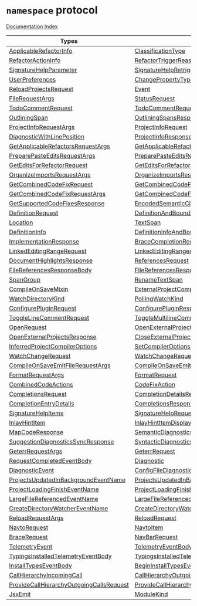 # `namespace` protocol

[Documentation Index](../README.md)



| Types                                                                                                       |                                                                                                                     |                                                                                                                 |                                                                                                                       |                                                                                                                   |                                                                                                               |
| ----------------------------------------------------------------------------------------------------------- | ------------------------------------------------------------------------------------------------------------------- | --------------------------------------------------------------------------------------------------------------- | --------------------------------------------------------------------------------------------------------------------- | ----------------------------------------------------------------------------------------------------------------- | ------------------------------------------------------------------------------------------------------------- |
| [ApplicableRefactorInfo](../interface.ApplicableRefactorInfo/README.md)                                     | [ClassificationType](../enum.ClassificationType/README.md)                                                          | [CompletionsTriggerCharacter](../type.CompletionsTriggerCharacter/README.md)                                    | [CompletionTriggerKind](../enum.CompletionTriggerKind/README.md)                                                      | [InlayHintKind](../enum.InlayHintKind/README.md)                                                                  | [OrganizeImportsMode](../enum.OrganizeImportsMode/README.md)                                                  |
| [RefactorActionInfo](../interface.RefactorActionInfo/README.md)                                             | [RefactorTriggerReason](../type.RefactorTriggerReason/README.md)                                                    | [RenameInfoFailure](../interface.RenameInfoFailure/README.md)                                                   | [SemicolonPreference](../enum.SemicolonPreference/README.md)                                                          | [SignatureHelpCharacterTypedReason](../interface.SignatureHelpCharacterTypedReason/README.md)                     | [SignatureHelpInvokedReason](../interface.SignatureHelpInvokedReason/README.md)                               |
| [SignatureHelpParameter](../interface.SignatureHelpParameter/README.md)                                     | [SignatureHelpRetriggerCharacter](../type.SignatureHelpRetriggerCharacter/README.md)                                | [SignatureHelpRetriggeredReason](../interface.SignatureHelpRetriggeredReason/README.md)                         | [SignatureHelpTriggerCharacter](../type.SignatureHelpTriggerCharacter/README.md)                                      | [SignatureHelpTriggerReason](../type.SignatureHelpTriggerReason/README.md)                                        | [SymbolDisplayPart](../interface.SymbolDisplayPart/README.md)                                                 |
| [UserPreferences](../interface.UserPreferences/README.md)                                                   | [ChangePropertyTypes](../type.ChangePropertyTypes/README.md)                                                        | [ChangeStringIndexSignature](../type.ChangeStringIndexSignature/README.md)                                      | [CommandTypes](../enum.CommandTypes/README.md)                                                                        | [Message](../interface.Message/README.md)                                                                         | [Request](../interface.Request/README.md)                                                                     |
| [ReloadProjectsRequest](../interface.ReloadProjectsRequest/README.md)                                       | [Event](../interface.Event/README.md)                                                                               | [Response](../interface.Response/README.md)                                                                     | [PerformanceData](../interface.PerformanceData/README.md)                                                             | [DiagnosticPerformanceData](../type.DiagnosticPerformanceData/README.md)                                          | [FileDiagnosticPerformanceData](../interface.FileDiagnosticPerformanceData/README.md)                         |
| [FileRequestArgs](../interface.FileRequestArgs/README.md)                                                   | [StatusRequest](../interface.StatusRequest/README.md)                                                               | [StatusResponseBody](../interface.StatusResponseBody/README.md)                                                 | [StatusResponse](../interface.StatusResponse/README.md)                                                               | [DocCommentTemplateRequest](../interface.DocCommentTemplateRequest/README.md)                                     | [DocCommandTemplateResponse](../interface.DocCommandTemplateResponse/README.md)                               |
| [TodoCommentRequest](../interface.TodoCommentRequest/README.md)                                             | [TodoCommentRequestArgs](../interface.TodoCommentRequestArgs/README.md)                                             | [TodoCommentsResponse](../interface.TodoCommentsResponse/README.md)                                             | [SpanOfEnclosingCommentRequest](../interface.SpanOfEnclosingCommentRequest/README.md)                                 | [SpanOfEnclosingCommentRequestArgs](../interface.SpanOfEnclosingCommentRequestArgs/README.md)                     | [OutliningSpansRequest](../interface.OutliningSpansRequest/README.md)                                         |
| [OutliningSpan](../type.OutliningSpan/README.md)                                                            | [OutliningSpansResponse](../interface.OutliningSpansResponse/README.md)                                             | [IndentationRequest](../interface.IndentationRequest/README.md)                                                 | [IndentationResponse](../interface.IndentationResponse/README.md)                                                     | [IndentationResult](../interface.IndentationResult/README.md)                                                     | [IndentationRequestArgs](../interface.IndentationRequestArgs/README.md)                                       |
| [ProjectInfoRequestArgs](../interface.ProjectInfoRequestArgs/README.md)                                     | [ProjectInfoRequest](../interface.ProjectInfoRequest/README.md)                                                     | [CompilerOptionsDiagnosticsRequest](../interface.CompilerOptionsDiagnosticsRequest/README.md)                   | [CompilerOptionsDiagnosticsRequestArgs](../interface.CompilerOptionsDiagnosticsRequestArgs/README.md)                 | [DefaultConfiguredProjectInfo](../interface.DefaultConfiguredProjectInfo/README.md)                               | [ProjectInfo](../interface.ProjectInfo/README.md)                                                             |
| [DiagnosticWithLinePosition](../interface.DiagnosticWithLinePosition/README.md)                             | [ProjectInfoResponse](../interface.ProjectInfoResponse/README.md)                                                   | [FileRequest](../interface.FileRequest/README.md)                                                               | [FileLocationRequestArgs](../interface.FileLocationRequestArgs/README.md)                                             | [FileLocationOrRangeRequestArgs](../type.FileLocationOrRangeRequestArgs/README.md)                                | [GetApplicableRefactorsRequest](../interface.GetApplicableRefactorsRequest/README.md)                         |
| [GetApplicableRefactorsRequestArgs](../type.GetApplicableRefactorsRequestArgs/README.md)                    | [GetApplicableRefactorsResponse](../interface.GetApplicableRefactorsResponse/README.md)                             | [GetMoveToRefactoringFileSuggestionsRequest](../interface.GetMoveToRefactoringFileSuggestionsRequest/README.md) | [GetMoveToRefactoringFileSuggestionsRequestArgs](../type.GetMoveToRefactoringFileSuggestionsRequestArgs/README.md)    | [GetMoveToRefactoringFileSuggestions](../interface.GetMoveToRefactoringFileSuggestions/README.md)                 | [PreparePasteEditsRequest](../interface.PreparePasteEditsRequest/README.md)                                   |
| [PreparePasteEditsRequestArgs](../interface.PreparePasteEditsRequestArgs/README.md)                         | [PreparePasteEditsResponse](../interface.PreparePasteEditsResponse/README.md)                                       | [GetPasteEditsRequest](../interface.GetPasteEditsRequest/README.md)                                             | [GetPasteEditsRequestArgs](../interface.GetPasteEditsRequestArgs/README.md)                                           | [GetPasteEditsResponse](../interface.GetPasteEditsResponse/README.md)                                             | [PasteEditsAction](../interface.PasteEditsAction/README.md)                                                   |
| [GetEditsForRefactorRequest](../interface.GetEditsForRefactorRequest/README.md)                             | [GetEditsForRefactorRequestArgs](../type.GetEditsForRefactorRequestArgs/README.md)                                  | [GetEditsForRefactorResponse](../interface.GetEditsForRefactorResponse/README.md)                               | [RefactorEditInfo](../interface.RefactorEditInfo.2/README.md)                                                         | [OrganizeImportsRequest](../interface.OrganizeImportsRequest/README.md)                                           | [OrganizeImportsScope](../type.OrganizeImportsScope/README.md)                                                |
| [OrganizeImportsRequestArgs](../interface.OrganizeImportsRequestArgs/README.md)                             | [OrganizeImportsResponse](../interface.OrganizeImportsResponse/README.md)                                           | [GetEditsForFileRenameRequest](../interface.GetEditsForFileRenameRequest/README.md)                             | [GetEditsForFileRenameRequestArgs](../interface.GetEditsForFileRenameRequestArgs/README.md)                           | [GetEditsForFileRenameResponse](../interface.GetEditsForFileRenameResponse/README.md)                             | [CodeFixRequest](../interface.CodeFixRequest/README.md)                                                       |
| [GetCombinedCodeFixRequest](../interface.GetCombinedCodeFixRequest/README.md)                               | [GetCombinedCodeFixResponse](../interface.GetCombinedCodeFixResponse/README.md)                                     | [ApplyCodeActionCommandRequest](../interface.ApplyCodeActionCommandRequest/README.md)                           | [ApplyCodeActionCommandResponse](../interface.ApplyCodeActionCommandResponse/README.md)                               | [FileRangeRequestArgs](../interface.FileRangeRequestArgs/README.md)                                               | [CodeFixRequestArgs](../interface.CodeFixRequestArgs/README.md)                                               |
| [GetCombinedCodeFixRequestArgs](../interface.GetCombinedCodeFixRequestArgs/README.md)                       | [GetCombinedCodeFixScope](../interface.GetCombinedCodeFixScope/README.md)                                           | [ApplyCodeActionCommandRequestArgs](../interface.ApplyCodeActionCommandRequestArgs/README.md)                   | [GetCodeFixesResponse](../interface.GetCodeFixesResponse/README.md)                                                   | [FileLocationRequest](../interface.FileLocationRequest/README.md)                                                 | [GetSupportedCodeFixesRequest](../interface.GetSupportedCodeFixesRequest/README.md)                           |
| [GetSupportedCodeFixesResponse](../interface.GetSupportedCodeFixesResponse/README.md)                       | [EncodedSemanticClassificationsRequest](../interface.EncodedSemanticClassificationsRequest/README.md)               | [EncodedSemanticClassificationsRequestArgs](../interface.EncodedSemanticClassificationsRequestArgs/README.md)   | [EncodedSemanticClassificationsResponse](../interface.EncodedSemanticClassificationsResponse/README.md)               | [EncodedSemanticClassificationsResponseBody](../interface.EncodedSemanticClassificationsResponseBody/README.md)   | [DocumentHighlightsRequestArgs](../interface.DocumentHighlightsRequestArgs/README.md)                         |
| [DefinitionRequest](../interface.DefinitionRequest/README.md)                                               | [DefinitionAndBoundSpanRequest](../interface.DefinitionAndBoundSpanRequest/README.md)                               | [FindSourceDefinitionRequest](../interface.FindSourceDefinitionRequest/README.md)                               | [DefinitionAndBoundSpanResponse](../interface.DefinitionAndBoundSpanResponse/README.md)                               | [TypeDefinitionRequest](../interface.TypeDefinitionRequest/README.md)                                             | [ImplementationRequest](../interface.ImplementationRequest/README.md)                                         |
| [Location](../interface.Location.2/README.md)                                                               | [TextSpan](../interface.TextSpan.2/README.md)                                                                       | [FileSpan](../interface.FileSpan/README.md)                                                                     | [JSDocTagInfo](../interface.JSDocTagInfo.2/README.md)                                                                 | [TextSpanWithContext](../interface.TextSpanWithContext/README.md)                                                 | [FileSpanWithContext](../interface.FileSpanWithContext/README.md)                                             |
| [DefinitionInfo](../interface.DefinitionInfo.2/README.md)                                                   | [DefinitionInfoAndBoundSpan](../interface.DefinitionInfoAndBoundSpan.2/README.md)                                   | [DefinitionResponse](../interface.DefinitionResponse/README.md)                                                 | [DefinitionInfoAndBoundSpanResponse](../interface.DefinitionInfoAndBoundSpanResponse/README.md)                       | [DefinitionInfoAndBoundSpanReponse](../type.DefinitionInfoAndBoundSpanReponse/README.md)                          | [TypeDefinitionResponse](../interface.TypeDefinitionResponse/README.md)                                       |
| [ImplementationResponse](../interface.ImplementationResponse/README.md)                                     | [BraceCompletionRequest](../interface.BraceCompletionRequest/README.md)                                             | [BraceCompletionRequestArgs](../interface.BraceCompletionRequestArgs/README.md)                                 | [JsxClosingTagRequest](../interface.JsxClosingTagRequest/README.md)                                                   | [JsxClosingTagRequestArgs](../interface.JsxClosingTagRequestArgs/README.md)                                       | [JsxClosingTagResponse](../interface.JsxClosingTagResponse/README.md)                                         |
| [LinkedEditingRangeRequest](../interface.LinkedEditingRangeRequest/README.md)                               | [LinkedEditingRangesBody](../interface.LinkedEditingRangesBody/README.md)                                           | [LinkedEditingRangeResponse](../interface.LinkedEditingRangeResponse/README.md)                                 | [DocumentHighlightsRequest](../interface.DocumentHighlightsRequest/README.md)                                         | [HighlightSpan](../interface.HighlightSpan.2/README.md)                                                           | [DocumentHighlightsItem](../interface.DocumentHighlightsItem/README.md)                                       |
| [DocumentHighlightsResponse](../interface.DocumentHighlightsResponse/README.md)                             | [ReferencesRequest](../interface.ReferencesRequest/README.md)                                                       | [ReferencesResponseItem](../interface.ReferencesResponseItem/README.md)                                         | [ReferencesResponseBody](../interface.ReferencesResponseBody/README.md)                                               | [ReferencesResponse](../interface.ReferencesResponse/README.md)                                                   | [FileReferencesRequest](../interface.FileReferencesRequest/README.md)                                         |
| [FileReferencesResponseBody](../interface.FileReferencesResponseBody/README.md)                             | [FileReferencesResponse](../interface.FileReferencesResponse/README.md)                                             | [RenameRequestArgs](../interface.RenameRequestArgs/README.md)                                                   | [RenameRequest](../interface.RenameRequest/README.md)                                                                 | [RenameInfo](../type.RenameInfo.2/README.md)                                                                      | [RenameInfoSuccess](../type.RenameInfoSuccess/README.md)                                                      |
| [SpanGroup](../interface.SpanGroup/README.md)                                                               | [RenameTextSpan](../interface.RenameTextSpan/README.md)                                                             | [RenameResponseBody](../interface.RenameResponseBody/README.md)                                                 | [RenameResponse](../interface.RenameResponse/README.md)                                                               | [ExternalFile](../interface.ExternalFile/README.md)                                                               | [ExternalProject](../interface.ExternalProject/README.md)                                                     |
| [CompileOnSaveMixin](../interface.CompileOnSaveMixin/README.md)                                             | [ExternalProjectCompilerOptions](../type.ExternalProjectCompilerOptions/README.md)                                  | [FileWithProjectReferenceRedirectInfo](../interface.FileWithProjectReferenceRedirectInfo/README.md)             | [ProjectChanges](../interface.ProjectChanges/README.md)                                                               | [ConfigureRequestArguments](../interface.ConfigureRequestArguments/README.md)                                     | [WatchFileKind](../enum.WatchFileKind.2/README.md)                                                            |
| [WatchDirectoryKind](../enum.WatchDirectoryKind.2/README.md)                                                | [PollingWatchKind](../enum.PollingWatchKind.2/README.md)                                                            | [WatchOptions](../interface.WatchOptions.2/README.md)                                                           | [ConfigureRequest](../interface.ConfigureRequest/README.md)                                                           | [ConfigureResponse](../interface.ConfigureResponse/README.md)                                                     | [ConfigurePluginRequestArguments](../interface.ConfigurePluginRequestArguments/README.md)                     |
| [ConfigurePluginRequest](../interface.ConfigurePluginRequest/README.md)                                     | [ConfigurePluginResponse](../interface.ConfigurePluginResponse/README.md)                                           | [SelectionRangeRequest](../interface.SelectionRangeRequest/README.md)                                           | [SelectionRangeRequestArgs](../interface.SelectionRangeRequestArgs/README.md)                                         | [SelectionRangeResponse](../interface.SelectionRangeResponse/README.md)                                           | [SelectionRange](../interface.SelectionRange.2/README.md)                                                     |
| [ToggleLineCommentRequest](../interface.ToggleLineCommentRequest/README.md)                                 | [ToggleMultilineCommentRequest](../interface.ToggleMultilineCommentRequest/README.md)                               | [CommentSelectionRequest](../interface.CommentSelectionRequest/README.md)                                       | [UncommentSelectionRequest](../interface.UncommentSelectionRequest/README.md)                                         | [OpenRequestArgs](../interface.OpenRequestArgs/README.md)                                                         | [ScriptKindName](../type.ScriptKindName/README.md)                                                            |
| [OpenRequest](../interface.OpenRequest/README.md)                                                           | [OpenExternalProjectRequest](../interface.OpenExternalProjectRequest/README.md)                                     | [OpenExternalProjectArgs](../type.OpenExternalProjectArgs/README.md)                                            | [OpenExternalProjectsRequest](../interface.OpenExternalProjectsRequest/README.md)                                     | [OpenExternalProjectsArgs](../interface.OpenExternalProjectsArgs/README.md)                                       | [OpenExternalProjectResponse](../interface.OpenExternalProjectResponse/README.md)                             |
| [OpenExternalProjectsResponse](../interface.OpenExternalProjectsResponse/README.md)                         | [CloseExternalProjectRequest](../interface.CloseExternalProjectRequest/README.md)                                   | [CloseExternalProjectRequestArgs](../interface.CloseExternalProjectRequestArgs/README.md)                       | [CloseExternalProjectResponse](../interface.CloseExternalProjectResponse/README.md)                                   | [UpdateOpenRequest](../interface.UpdateOpenRequest/README.md)                                                     | [UpdateOpenRequestArgs](../interface.UpdateOpenRequestArgs/README.md)                                         |
| [InferredProjectCompilerOptions](../type.InferredProjectCompilerOptions/README.md)                          | [SetCompilerOptionsForInferredProjectsRequest](../interface.SetCompilerOptionsForInferredProjectsRequest/README.md) | [SetCompilerOptionsForInferredProjectsArgs](../interface.SetCompilerOptionsForInferredProjectsArgs/README.md)   | [SetCompilerOptionsForInferredProjectsResponse](../interface.SetCompilerOptionsForInferredProjectsResponse/README.md) | [ExitRequest](../interface.ExitRequest/README.md)                                                                 | [CloseRequest](../interface.CloseRequest/README.md)                                                           |
| [WatchChangeRequest](../interface.WatchChangeRequest/README.md)                                             | [WatchChangeRequestArgs](../interface.WatchChangeRequestArgs/README.md)                                             | [CompileOnSaveAffectedFileListRequest](../interface.CompileOnSaveAffectedFileListRequest/README.md)             | [CompileOnSaveAffectedFileListSingleProject](../interface.CompileOnSaveAffectedFileListSingleProject/README.md)       | [CompileOnSaveAffectedFileListResponse](../interface.CompileOnSaveAffectedFileListResponse/README.md)             | [CompileOnSaveEmitFileRequest](../interface.CompileOnSaveEmitFileRequest/README.md)                           |
| [CompileOnSaveEmitFileRequestArgs](../interface.CompileOnSaveEmitFileRequestArgs/README.md)                 | [CompileOnSaveEmitFileResponse](../interface.CompileOnSaveEmitFileResponse/README.md)                               | [EmitResult](../interface.EmitResult.2/README.md)                                                               | [QuickInfoRequest](../interface.QuickInfoRequest/README.md)                                                           | [QuickInfoResponseBody](../interface.QuickInfoResponseBody/README.md)                                             | [QuickInfoResponse](../interface.QuickInfoResponse/README.md)                                                 |
| [FormatRequestArgs](../interface.FormatRequestArgs/README.md)                                               | [FormatRequest](../interface.FormatRequest/README.md)                                                               | [CodeEdit](../interface.CodeEdit/README.md)                                                                     | [FileCodeEdits](../interface.FileCodeEdits/README.md)                                                                 | [CodeFixResponse](../interface.CodeFixResponse/README.md)                                                         | [CodeAction](../interface.CodeAction.2/README.md)                                                             |
| [CombinedCodeActions](../interface.CombinedCodeActions.2/README.md)                                         | [CodeFixAction](../interface.CodeFixAction.2/README.md)                                                             | [FormatResponse](../interface.FormatResponse/README.md)                                                         | [FormatOnKeyRequestArgs](../interface.FormatOnKeyRequestArgs/README.md)                                               | [FormatOnKeyRequest](../interface.FormatOnKeyRequest/README.md)                                                   | [CompletionsRequestArgs](../interface.CompletionsRequestArgs/README.md)                                       |
| [CompletionsRequest](../interface.CompletionsRequest/README.md)                                             | [CompletionDetailsRequestArgs](../interface.CompletionDetailsRequestArgs/README.md)                                 | [CompletionEntryIdentifier](../interface.CompletionEntryIdentifier/README.md)                                   | [CompletionDetailsRequest](../interface.CompletionDetailsRequest/README.md)                                           | [JSDocLinkDisplayPart](../interface.JSDocLinkDisplayPart.2/README.md)                                             | [CompletionEntry](../type.CompletionEntry/README.md)                                                          |
| [CompletionEntryDetails](../type.CompletionEntryDetails/README.md)                                          | [CompletionsResponse](../interface.CompletionsResponse/README.md)                                                   | [CompletionInfoResponse](../interface.CompletionInfoResponse/README.md)                                         | [CompletionInfo](../type.CompletionInfo/README.md)                                                                    | [CompletionDetailsResponse](../interface.CompletionDetailsResponse/README.md)                                     | [SignatureHelpItem](../type.SignatureHelpItem/README.md)                                                      |
| [SignatureHelpItems](../interface.SignatureHelpItems.2/README.md)                                           | [SignatureHelpRequestArgs](../interface.SignatureHelpRequestArgs/README.md)                                         | [SignatureHelpRequest](../interface.SignatureHelpRequest/README.md)                                             | [SignatureHelpResponse](../interface.SignatureHelpResponse/README.md)                                                 | [InlayHintsRequestArgs](../interface.InlayHintsRequestArgs/README.md)                                             | [InlayHintsRequest](../interface.InlayHintsRequest/README.md)                                                 |
| [InlayHintItem](../type.InlayHintItem/README.md)                                                            | [InlayHintItemDisplayPart](../interface.InlayHintItemDisplayPart/README.md)                                         | [InlayHintsResponse](../interface.InlayHintsResponse/README.md)                                                 | [MapCodeRequestArgs](../interface.MapCodeRequestArgs/README.md)                                                       | [MapCodeRequestDocumentMapping](../interface.MapCodeRequestDocumentMapping/README.md)                             | [MapCodeRequest](../interface.MapCodeRequest/README.md)                                                       |
| [MapCodeResponse](../interface.MapCodeResponse/README.md)                                                   | [SemanticDiagnosticsSyncRequest](../interface.SemanticDiagnosticsSyncRequest/README.md)                             | [SemanticDiagnosticsSyncRequestArgs](../interface.SemanticDiagnosticsSyncRequestArgs/README.md)                 | [SemanticDiagnosticsSyncResponse](../interface.SemanticDiagnosticsSyncResponse/README.md)                             | [SuggestionDiagnosticsSyncRequest](../interface.SuggestionDiagnosticsSyncRequest/README.md)                       | [SuggestionDiagnosticsSyncRequestArgs](../type.SuggestionDiagnosticsSyncRequestArgs/README.md)                |
| [SuggestionDiagnosticsSyncResponse](../type.SuggestionDiagnosticsSyncResponse/README.md)                    | [SyntacticDiagnosticsSyncRequest](../interface.SyntacticDiagnosticsSyncRequest/README.md)                           | [SyntacticDiagnosticsSyncRequestArgs](../interface.SyntacticDiagnosticsSyncRequestArgs/README.md)               | [SyntacticDiagnosticsSyncResponse](../interface.SyntacticDiagnosticsSyncResponse/README.md)                           | [GeterrForProjectRequestArgs](../interface.GeterrForProjectRequestArgs/README.md)                                 | [GeterrForProjectRequest](../interface.GeterrForProjectRequest/README.md)                                     |
| [GeterrRequestArgs](../interface.GeterrRequestArgs/README.md)                                               | [GeterrRequest](../interface.GeterrRequest/README.md)                                                               | [FileRange](../interface.FileRange/README.md)                                                                   | [FileRangesRequestArgs](../interface.FileRangesRequestArgs/README.md)                                                 | [RequestCompletedEventName](../type.RequestCompletedEventName/README.md)                                          | [RequestCompletedEvent](../interface.RequestCompletedEvent/README.md)                                         |
| [RequestCompletedEventBody](../interface.RequestCompletedEventBody/README.md)                               | [Diagnostic](../interface.Diagnostic.2/README.md)                                                                   | [DiagnosticWithFileName](../interface.DiagnosticWithFileName/README.md)                                         | [DiagnosticRelatedInformation](../interface.DiagnosticRelatedInformation.2/README.md)                                 | [DiagnosticEventBody](../interface.DiagnosticEventBody/README.md)                                                 | [DiagnosticEventKind](../type.DiagnosticEventKind/README.md)                                                  |
| [DiagnosticEvent](../interface.DiagnosticEvent/README.md)                                                   | [ConfigFileDiagnosticEventBody](../interface.ConfigFileDiagnosticEventBody/README.md)                               | [ConfigFileDiagnosticEvent](../interface.ConfigFileDiagnosticEvent/README.md)                                   | [ProjectLanguageServiceStateEventName](../type.ProjectLanguageServiceStateEventName/README.md)                        | [ProjectLanguageServiceStateEvent](../interface.ProjectLanguageServiceStateEvent/README.md)                       | [ProjectLanguageServiceStateEventBody](../interface.ProjectLanguageServiceStateEventBody/README.md)           |
| [ProjectsUpdatedInBackgroundEventName](../type.ProjectsUpdatedInBackgroundEventName/README.md)              | [ProjectsUpdatedInBackgroundEvent](../interface.ProjectsUpdatedInBackgroundEvent/README.md)                         | [ProjectsUpdatedInBackgroundEventBody](../interface.ProjectsUpdatedInBackgroundEventBody/README.md)             | [ProjectLoadingStartEventName](../type.ProjectLoadingStartEventName/README.md)                                        | [ProjectLoadingStartEvent](../interface.ProjectLoadingStartEvent/README.md)                                       | [ProjectLoadingStartEventBody](../interface.ProjectLoadingStartEventBody/README.md)                           |
| [ProjectLoadingFinishEventName](../type.ProjectLoadingFinishEventName/README.md)                            | [ProjectLoadingFinishEvent](../interface.ProjectLoadingFinishEvent/README.md)                                       | [ProjectLoadingFinishEventBody](../interface.ProjectLoadingFinishEventBody/README.md)                           | [SurveyReadyEventName](../type.SurveyReadyEventName/README.md)                                                        | [SurveyReadyEvent](../interface.SurveyReadyEvent/README.md)                                                       | [SurveyReadyEventBody](../interface.SurveyReadyEventBody/README.md)                                           |
| [LargeFileReferencedEventName](../type.LargeFileReferencedEventName/README.md)                              | [LargeFileReferencedEvent](../interface.LargeFileReferencedEvent/README.md)                                         | [LargeFileReferencedEventBody](../interface.LargeFileReferencedEventBody/README.md)                             | [CreateFileWatcherEventName](../type.CreateFileWatcherEventName/README.md)                                            | [CreateFileWatcherEvent](../interface.CreateFileWatcherEvent/README.md)                                           | [CreateFileWatcherEventBody](../interface.CreateFileWatcherEventBody/README.md)                               |
| [CreateDirectoryWatcherEventName](../type.CreateDirectoryWatcherEventName/README.md)                        | [CreateDirectoryWatcherEvent](../interface.CreateDirectoryWatcherEvent/README.md)                                   | [CreateDirectoryWatcherEventBody](../interface.CreateDirectoryWatcherEventBody/README.md)                       | [CloseFileWatcherEventName](../type.CloseFileWatcherEventName/README.md)                                              | [CloseFileWatcherEvent](../interface.CloseFileWatcherEvent/README.md)                                             | [CloseFileWatcherEventBody](../interface.CloseFileWatcherEventBody/README.md)                                 |
| [ReloadRequestArgs](../interface.ReloadRequestArgs/README.md)                                               | [ReloadRequest](../interface.ReloadRequest/README.md)                                                               | [ReloadResponse](../interface.ReloadResponse/README.md)                                                         | [SavetoRequestArgs](../interface.SavetoRequestArgs/README.md)                                                         | [SavetoRequest](../interface.SavetoRequest/README.md)                                                             | [NavtoRequestArgs](../interface.NavtoRequestArgs/README.md)                                                   |
| [NavtoRequest](../interface.NavtoRequest/README.md)                                                         | [NavtoItem](../interface.NavtoItem/README.md)                                                                       | [NavtoResponse](../interface.NavtoResponse/README.md)                                                           | [ChangeRequestArgs](../interface.ChangeRequestArgs/README.md)                                                         | [ChangeRequest](../interface.ChangeRequest/README.md)                                                             | [BraceResponse](../interface.BraceResponse/README.md)                                                         |
| [BraceRequest](../interface.BraceRequest/README.md)                                                         | [NavBarRequest](../interface.NavBarRequest/README.md)                                                               | [NavTreeRequest](../interface.NavTreeRequest/README.md)                                                         | [NavigationBarItem](../interface.NavigationBarItem.2/README.md)                                                       | [NavigationTree](../interface.NavigationTree.2/README.md)                                                         | [TelemetryEventName](../type.TelemetryEventName/README.md)                                                    |
| [TelemetryEvent](../interface.TelemetryEvent/README.md)                                                     | [TelemetryEventBody](../interface.TelemetryEventBody/README.md)                                                     | [TypesInstallerInitializationFailedEventName](../type.TypesInstallerInitializationFailedEventName/README.md)    | [TypesInstallerInitializationFailedEvent](../interface.TypesInstallerInitializationFailedEvent/README.md)             | [TypesInstallerInitializationFailedEventBody](../interface.TypesInstallerInitializationFailedEventBody/README.md) | [TypingsInstalledTelemetryEventName](../type.TypingsInstalledTelemetryEventName/README.md)                    |
| [TypingsInstalledTelemetryEventBody](../interface.TypingsInstalledTelemetryEventBody/README.md)             | [TypingsInstalledTelemetryEventPayload](../interface.TypingsInstalledTelemetryEventPayload/README.md)               | [BeginInstallTypesEventName](../type.BeginInstallTypesEventName/README.md)                                      | [EndInstallTypesEventName](../type.EndInstallTypesEventName/README.md)                                                | [BeginInstallTypesEvent](../interface.BeginInstallTypesEvent/README.md)                                           | [EndInstallTypesEvent](../interface.EndInstallTypesEvent/README.md)                                           |
| [InstallTypesEventBody](../interface.InstallTypesEventBody/README.md)                                       | [BeginInstallTypesEventBody](../interface.BeginInstallTypesEventBody/README.md)                                     | [EndInstallTypesEventBody](../interface.EndInstallTypesEventBody/README.md)                                     | [NavBarResponse](../interface.NavBarResponse/README.md)                                                               | [NavTreeResponse](../interface.NavTreeResponse/README.md)                                                         | [CallHierarchyItem](../type.CallHierarchyItem/README.md)                                                      |
| [CallHierarchyIncomingCall](../interface.CallHierarchyIncomingCall.2/README.md)                             | [CallHierarchyOutgoingCall](../interface.CallHierarchyOutgoingCall.2/README.md)                                     | [PrepareCallHierarchyRequest](../interface.PrepareCallHierarchyRequest/README.md)                               | [PrepareCallHierarchyResponse](../interface.PrepareCallHierarchyResponse/README.md)                                   | [ProvideCallHierarchyIncomingCallsRequest](../interface.ProvideCallHierarchyIncomingCallsRequest/README.md)       | [ProvideCallHierarchyIncomingCallsResponse](../interface.ProvideCallHierarchyIncomingCallsResponse/README.md) |
| [ProvideCallHierarchyOutgoingCallsRequest](../interface.ProvideCallHierarchyOutgoingCallsRequest/README.md) | [ProvideCallHierarchyOutgoingCallsResponse](../interface.ProvideCallHierarchyOutgoingCallsResponse/README.md)       | [IndentStyle](../enum.IndentStyle.2/README.md)                                                                  | [EditorSettings](../type.EditorSettings/README.md)                                                                    | [FormatCodeSettings](../type.FormatCodeSettings/README.md)                                                        | [CompilerOptions](../type.CompilerOptions/README.md)                                                          |
| [JsxEmit](../enum.JsxEmit.2/README.md)                                                                      | [ModuleKind](../enum.ModuleKind.2/README.md)                                                                        | [ModuleResolutionKind](../enum.ModuleResolutionKind.2/README.md)                                                | [NewLineKind](../enum.NewLineKind.2/README.md)                                                                        | [ScriptTarget](../enum.ScriptTarget.2/README.md)                                                                  |                                                                                                               |
